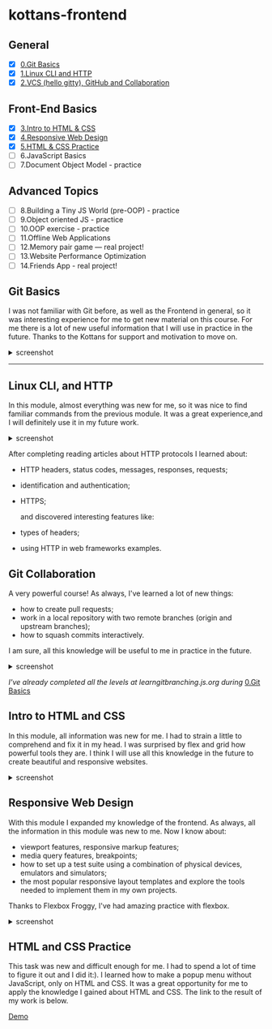 # kottans-frontend

## General
  - [x] [0.Git Basics](https://github.com/kottans/frontend/blob/master/tasks/git-intro.md)
  - [x] [1.Linux CLI and HTTP](https://github.com/kottans/frontend/blob/master/tasks/linux-cli-http.md)
  - [x] [2.VCS (hello gitty), GitHub and Collaboration](https://github.com/kottans/frontend/blob/master/tasks/git-collaboration.md)
 
 ## Front-End Basics
  - [x] [3.Intro to HTML & CSS](https://github.com/kottans/frontend/blob/master/tasks/html-css-intro.md)
  - [x] [4.Responsive Web Design](https://github.com/kottans/frontend/blob/master/tasks/html-css-responsive.md)
  - [x] [5.HTML & CSS Practice](https://github.com/kottans/frontend/blob/master/tasks/html-css-popup.md)
  - [ ] 6.JavaScript Basics
  - [ ] 7.Document Object Model - practice
  
 ## Advanced Topics
  - [ ] 8.Building a Tiny JS World (pre-OOP) - practice
  - [ ] 9.Object oriented JS - practice
  - [ ] 10.OOP exercise - practice
  - [ ] 11.Offline Web Applications
  - [ ] 12.Memory pair game — real project!
  - [ ] 13.Website Performance Optimization
  - [ ] 14.Friends App - real project!
  
   ## Git Basics
  I was not familiar with Git before, as well as the 
  Frontend in general, so it was interesting experience 
  for me to   get new material on this course. For me there is a lot 
  of new useful information that I will use in practice 
  in the future. Thanks to the Kottans for support 
  and motivation to move on.
  
  <details>
    <summary>
     screenshot
    </summary>
    <img src="task_git_basics/Version Control with Git.png">
    <img src="task_git_basics/learngitbranching.js.org-main.png">
    <img src="task_git_basics/learngitbranching.js.org-remote.png">
  </details>
  
  ***
  ## Linux CLI, and HTTP
  In this module, almost everything was new for me, so it was nice to find familiar commands from the previous module.
  It was a great experience,and I will definitely use it in my future work.
  <details>
    <summary>
     screenshot
    </summary>
    <img src="task_linux_cli/linux_Quiz 1.png">
    <img src="task_linux_cli/linux_Quiz 2.png">
    <img src="task_linux_cli/linux_Quiz 3.png">
    <img src="task_linux_cli/linux_Quiz 4.png">
    <img src="task_linux_cli/linux_Conclusion.png">                 
  </details>
  
  After completing reading articles about HTTP protocols I learned about:

  - HTTP headers, status codes, messages, responses, requests;
  - identification and authentication;
  - HTTPS;
  
    and discovered interesting features like:
    
  - types of headers;
  - using HTTP in web frameworks examples.
  
  ## Git Collaboration  
  A very powerful course! As always, I've learned a lot of new things:
  - how to create pull requests; 
  - work in a local repository with two remote branches (origin and upstream branches);
  - how to squash commits interactively. 
  
  I am sure, all this knowledge will be useful to me in practice in the future.
  <details>
    <summary>
     screenshot
    </summary>
    <img src="task_git_collaboration/git_collaboration.png">
  </details>
  
  _I've already completed all the levels at learngitbranching.js.org during_ [0.Git Basics](#git-basics)

  ## Intro to HTML and CSS
  In this module, all information was new for me. I had to strain a little to comprehend and fix it in my head. I was surprised by flex and grid how powerful tools     they are.
  I think I will use all this knowledge in the future to create beautiful and responsive websites.
  <details>
    <summary>
     screenshot
    </summary>
    <img src="task_html_css_intro/Intro to HTML, CSS  - Udscity.png">
    <img src="task_html_css_intro/Finished Learn HTML.png">
    <img src="task_html_css_intro/Finished Learn CSS.png">                
  </details>
  
  ## Responsive Web Design
  With this module I expanded my knowledge of the frontend. As always, all the information in this module was new to me.
  Now I know about:
 - viewport features, responsive markup features;
 - media query features, breakpoints;
 - how to set up a test suite using a combination of physical devices, emulators and simulators;
 - the most popular responsive layout templates and explore the tools needed to implement them in my own projects.

  Thanks to Flexbox Froggy, I've had amazing practice with flexbox.
  <details>
    <summary>
     screenshot
    </summary>
    <img src="task_responsive_web_design/Udacity - responsive web design.png">
    <img src="task_responsive_web_design/Flexbox Froggy.png">
  </details>
  
   ## HTML and CSS Practice
   This task was new and difficult enough for me. I had to spend a lot of time to figure it out and I did it:). I learned how to make a popup menu without    JavaScript, only on HTML and СSS. It was a great opportunity for me to apply the knowledge I gained about HTML and СSS.
   The link to the result of my work is below.
   
   [Demo](https://alexey1985-fe.github.io/HTML-CSS-Popup/.)
   
   
